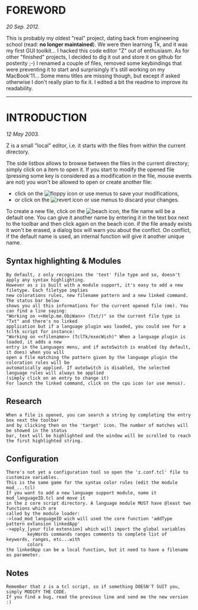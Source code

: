 FOREWORD
========

_20 Sep. 2012._

This is probably my oldest "real" project, dating back from engineering school (read: **no longer maintained**).
We were then learning Tk, and it was my first GUI toolkit... I hacked this code editor "Z" out of enthusiasm.
As for other "finished" projects, I decided to dig it out and store it on github for posterity ;-)
I renamed a couple of files, removed some keybindings that were preventing it to start
and surprisingly it's still working on my MacBook'11...
Some menu titles are missing though, but except if asked otherwise I don't really plan to fix it.
I edited a bit the readme to improve its readability.

* * *

INTRODUCTION
============

_12 May 2003._

Z is a small "local" editor,
i.e. it starts with the files from within the current directory.

The side listbox allows to browse between the files in the current directory;
simply click on a item to open it.
If you start to modify the opened file
(pressing some key is considered as a modification in the file, mouse events are not)
you won't be allowed to open or create another file:
* click on the ![floppy icon](https://github.com/claerhout/zed/raw/master/16_save.gif) or use menus to save your modifications,
* or click on the ![revert icon](https://github.com/claerhout/zed/raw/master/16_revert.gif) or use menus to discard your changes.

To create a new file,
click on the ![beach icon](https://github.com/claerhout/zed/raw/master/holiday.gif),
the file name will be a default one.
You can give it another name by entering it in the text box next to the toolbar and then
click again on the beach icon.
if the file aready exists it won't be erased, a dialog box will warn you about the conflict.
On conflict, if the default name is used, an internal function will give it another unique name.

Syntax highlighting & Modules
-----------------------------

	By default, z only recognizes the 'text' file type and so, doesn't apply any syntax highlighting.
	However as z is built with a module support, it's easy to add a new filetype. Each filetype implies
	new colorations rules, new filename pattern and a new linked command. The status bar below
	shows you all this informations for the current opened file (me). You can find a line saying:
	"Working on <<Help.me.ObiWan>> (Txt/)" so the current file type is "Txt" and there's no linked
	application but if a language plugin was loaded, you could see for a tcltk script for instance:
	"Working on <<filename>> (TclTk/execWish)" When a language plugin is loaded, it adds a new
	entry in the Languages menu, and if autoSwitch is enabled (by default, it does) when you will
	open a file matching the pattern given by the language plugin the coloration rules will be
	automatically applied. If autoSwitch is disabled, the selected language rules will always be applied
	(simply click on an entry to change it)
	For launch the linked command, click on the cpu icon (or use menus).

Research
--------

	When a file is opened, you can search a string by completing the entry box next the toolbar
	and by clicking then on the 'target' icon. The number of matches will be showed in the status
	bar, text will be highlighted and the window will be scrolled to reach the first highlighted string.

Configuration
-------------

	There's not yet a configuration tool so open the 'z.conf.tcl' file to customize variables.
	This is the same game for the syntax color rules (edit the module mod_...tcl)
	If you want to add a new language support module, name it mod_languageID.tcl and move it
	in the z core script directory. A language module MUST have @least two functions which are
	called by the module loader:
	->load_mod_languageID wich will used the core function 'addType pattern extansion linkedApp'
	->apply_[your file extension] which will import the global variables
			keyWords commands ranges comments to complete list of keywords, ranges, etc...with
			colors
	the linkedApp can be a local function, but it need to have a filename as parameter.

Notes
-----

	Remember that z is a tcl script, so if something DOESN'T SUIT you, simply MODIFY THE CODE.
	If you find a bug, read the previous line and send me the new version :)
